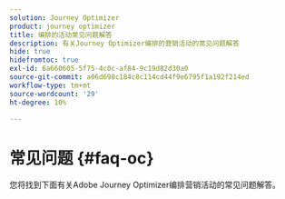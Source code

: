 ```yaml
---
solution: Journey Optimizer
product: journey optimizer
title: 编排的活动常见问题解答
description: 有关Journey Optimizer编排的营销活动的常见问题解答
hide: true
hidefromtoc: true
exl-id: 6a660605-5f75-4c0c-af84-9c19d82d30a0
source-git-commit: a06d698c184c8c114cd44f9e6795f1a192f214ed
workflow-type: tm+mt
source-wordcount: '29'
ht-degree: 10%

---
```


# 常见问题 {#faq-oc}

您将找到下面有关Adobe Journey Optimizer编排营销活动的常见问题解答。
